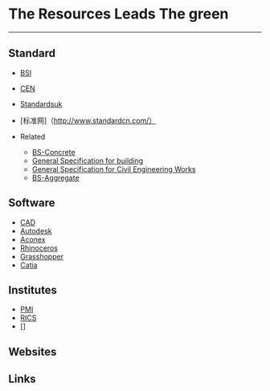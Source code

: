 # The Resources Leads The green
---
## Standard
- [BSI](https://shop.bsigroup.com/)
- [CEN](https://www.cen.eu)
- [Standardsuk](https://www.standardsuk.com/)
- [标准网]（http://www.standardcn.com/）

- Related
  - [BS-Concrete](http://legacy.ybsitecenter.com/multi-images/uk/legacy/var/ag/13819/105399-Concrete_Complementary_British_Standard.pdf)
  - [General Specification for building](https://www.archsd.gov.hk/media/11230/e79.pdf)
  - [General Specification for Civil Engineering Works](https://www.cedd.gov.hk/eng/publications/standards_handbooks_cost/doc/stan_gs_2006/gs_20006_doc/Section_1_2006Edition_General_15Feb07.pdf)
  - [BS-Aggregate](http://www.c-s-h.ir/wp-content/uploads/2015/10/BS-882.pdf)



## Software
- [CAD](http://www.cadzxw.com/)
- [Autodesk](http://www.autodesk.com)
- [Aconex](https://www.aconex.com/cn)
- [Rhinoceros](https://www.rhino3d.com/)
- [Grasshopper](https://www.grasshopper3d.com/)
- [Catia](https://www.3ds.com/)

## Institutes
- [PMI](https://www.pmi.org/)
- [RICS](http://www.rics.org)
- []


## Websites



## Links
